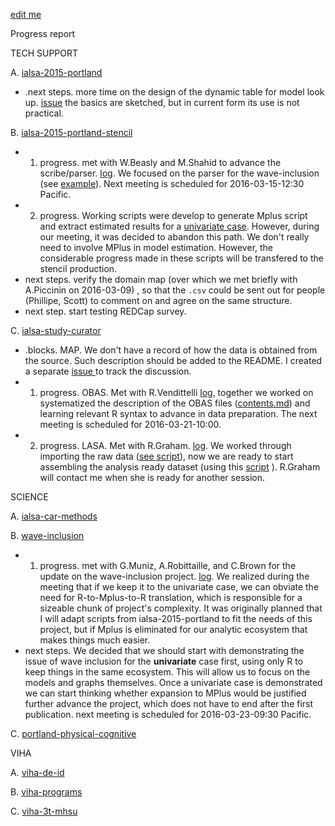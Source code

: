[edit me](https://github.com/andkov/about/edit/master/2016/mar/2016-03-14-weekly-update.md)

Progress report

TECH SUPPORT 

A. [ialsa-2015-portland](https://github.com/IALSA/IALSA-2015-Portland)   
- .next steps. more time on the design of the dynamic table for model look up. [issue](https://github.com/IALSA/IALSA-2015-Portland/issues/117) the basics are sketched, but in current form its use is not practical. 

B. [ialsa-2015-portland-stencil](https://github.com/IALSA/ialsa-2015-portland-stencil)  
- 1. progress.  met with W.Beasly and M.Shahid to advance the scribe/parser. [log](https://github.com/IALSA/ialsa-2015-portland-stencil/issues/30). We focused on the parser for the wave-inclusion (see [example](https://github.com/IALSA/wave-inclusion/tree/master/sandbox/01-univariate-linear)). Next meeting is scheduled for 2016-03-15-12:30 Pacific.  
- 2. progress. Working scripts were develop to generate Mplus script and extract estimated results for a [univariate case](https://github.com/IALSA/wave-inclusion/tree/master/sandbox/01-univariate-linear). However, during our meeting, it was decided to abandon this path. We don't really need to involve MPlus in model estimation. However, the considerable progress made in these scripts will be transfered to the stencil production. 
- next steps. verify the domain map (over which we met briefly with A.Piccinin on 2016-03-09) , so that the `.csv` could be sent out for people (Phillipe, Scott) to comment on and agree on the same structure.   
- next step. start testing REDCap survey.     

C. [ialsa-study-curator](https://github.com/IALSA/ialsa-study-curator)   
- .blocks. MAP.  We don't have a record of how the data is obtained from the source. Such description should be added to the README. I created a separate [issue ](https://github.com/IALSA/MAP/issues/18) to track the discussion. 
-  1. progress. OBAS.  Met with R.Vendittelli [log](https://github.com/IALSA/OBAS/issues/4), together we worked on systematized the description of the OBAS files ([contents.md](https://github.com/IALSA/OBAS/blob/master/data-unshared/contents.md)) and learning relevant R syntax to advance in data preparation.  The next meeting is scheduled for 2016-03-21-10:00.    
-  2. progress. LASA. Met with R.Graham. [log](https://github.com/IALSA/LASA/issues/6). We worked through importing the raw data ([see script](https://github.com/IALSA/LASA/blob/master/scripts/users/r-graham/0-import-raw-graham.R)), now we are ready to start assembling the analysis ready dataset (using this [script](https://github.com/IALSA/LASA/blob/master/scripts/users/r-graham/1-compose-dataframes-graham.R) ). R.Graham will contact me when she is ready for another session.  



SCIENCE   
 
A. [ialsa-car-methods](https://github.com/IALSA/ialsa-car-methods)    
  
B. [wave-inclusion](https://github.com/IALSA/wave-inclusion)  
 - 1. progress.  met with G.Muniz, A.Robittaille, and C.Brown for the update on the wave-inclusion project. [log](https://github.com/IALSA/wave-inclusion/issues/16).  We realized during the meeting that if we keep it to the univariate case, we can obviate the need for R-to-Mplus-to-R translation, which is responsible for a sizeable chunk of project's complexity. It was originally planned that I will adapt scripts from ialsa-2015-portland to fit the needs of this project, but if Mplus is eliminated for our analytic ecosystem that makes things much easier.  
 - next steps. We decided that we should start with demonstrating the issue of wave inclusion for the **univariate** case first, using only R to keep things in the same ecosystem. This will allow us to focus on the models and graphs themselves. Once a univariate case is demonstrated we can start thinking whether expansion to MPlus would be justified further advance the project, which does not have to end after the first publication. next meeting is scheduled for 2016-03-23-09:30 Pacific. 
 
C. [portland-physical-cognitive](https://github.com/IALSA/Portland-physical-cognitive)   

VIHA    

A. [viha-de-id](https://github.com/IHACRU/viha-de-id)    

B. [viha-programs](https://github.com/IHACRU/VIHA-programs)    

C. [viha-3t-mhsu](https://github.com/IHACRU/viha-3t-mhsu)    
